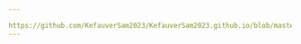 ```yaml
---

https://github.com/KefauverSam2023/KefauverSam2023.github.io/blob/master/_portfolio/MarylandCinemasWebmap/index.html 
---
```

